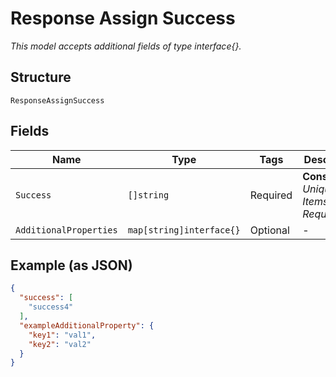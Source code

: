 
# Response Assign Success

*This model accepts additional fields of type interface{}.*

## Structure

`ResponseAssignSuccess`

## Fields

| Name | Type | Tags | Description |
|  --- | --- | --- | --- |
| `Success` | `[]string` | Required | **Constraints**: *Unique Items Required* |
| `AdditionalProperties` | `map[string]interface{}` | Optional | - |

## Example (as JSON)

```json
{
  "success": [
    "success4"
  ],
  "exampleAdditionalProperty": {
    "key1": "val1",
    "key2": "val2"
  }
}
```

